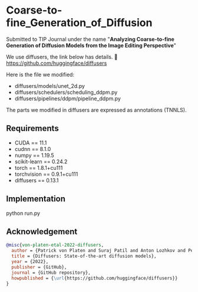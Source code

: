 # Coarse-to-fine_Generation_of_Diffusion
Submitted to TIP Journal under the name "**Analyzing Coarse-to-fine Generation of Diffusion Models from the Image Editing Perspective**"

We use diffusers, the link below has details.
🤗 https://github.com/huggingface/diffusers

Here is the file we modified:
- diffusers/models/unet_2d.py
- diffusers/schedulers/scheduling_ddpm.py
- diffusers/pipelines/ddpm/pipeline_ddpm.py

The parts we modified in diffusers are expressed as annotations (TNNLS).

## Requirements

- CUDA == 11.1
- cudnn == 8.1.0
- numpy == 1.19.5
- scikit-learn == 0.24.2
- torch == 1.8.1+cu111
- torchvision == 0.9.1+cu111
- diffusers == 0.13.1


## Implementation

python run.py

## Acknowledgement

```bibtex
@misc{von-platen-etal-2022-diffusers,
  author = {Patrick von Platen and Suraj Patil and Anton Lozhkov and Pedro Cuenca and Nathan Lambert and Kashif Rasul and Mishig Davaadorj and Thomas Wolf},
  title = {Diffusers: State-of-the-art diffusion models},
  year = {2022},
  publisher = {GitHub},
  journal = {GitHub repository},
  howpublished = {\url{https://github.com/huggingface/diffusers}}
}
```
